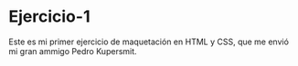 # Ejercicio-1
Este es mi primer ejercicio de maquetación en HTML y CSS, que me envió mi gran ammigo Pedro Kupersmit. 
